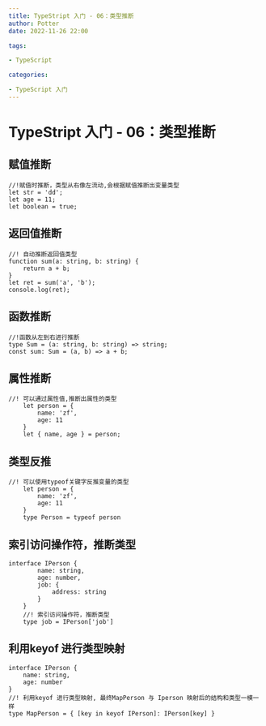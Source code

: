 ```yaml
---
title: TypeStript 入门 - 06：类型推断
author: Potter
date: 2022-11-26 22:00

tags:

- TypeScript

categories:

- TypeScript 入门
---
```


# TypeStript 入门 - 06：类型推断



## ****赋值推断****

```tsx
//!赋值时推断，类型从右像左流动,会根据赋值推断出变量类型
let str = 'dd';
let age = 11;
let boolean = true;
```

## ****返回值推断****

```tsx
//! 自动推断返回值类型
function sum(a: string, b: string) {
	return a + b;
}
let ret = sum('a', 'b');
console.log(ret);
```

## ****函数推断****

```tsx
//!函数从左到右进行推断
type Sum = (a: string, b: string) => string;
const sum: Sum = (a, b) => a + b;
```

## ****属性推断****

```tsx
//! 可以通过属性值,推断出属性的类型
	let person = {
		name: 'zf',
		age: 11
	}
	let { name, age } = person;
```

## ****类型反推****

```tsx
//! 可以使用typeof关键字反推变量的类型
	let person = {
		name: 'zf',
		age: 11
	}
	type Person = typeof person
```

## ****索引访问操作符，推断类型****

```tsx
interface IPerson {
		name: string,
		age: number,
		job: {
			address: string
		}
	}
	//! 索引访问操作符，推断类型
	type job = IPerson['job']
```

## 利用keyof 进行类型映射

```tsx
interface IPerson {
	name: string,
	age: number
}
//! 利用keyof 进行类型映射, 最终MapPerson 与 Iperson 映射后的结构和类型一模一样
type MapPerson = { [key in keyof IPerson]: IPerson[key] }
```

